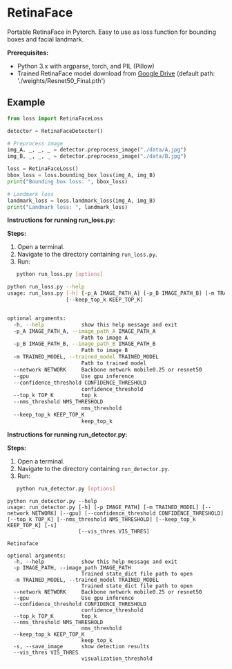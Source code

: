 # RetinaFace
Portable RetinaFace in Pytorch. Easy to use as loss function for bounding boxes and facial landmark.

**Prerequisites:**

- Python 3.x with argparse, torch, and PIL (Pillow)
- Trained RetinaFace model download from [Google Drive](https://drive.google.com/open?id=11UGV3nbVv1x9IC--_tK3Uxf7hA6rlbsS) (default path: './weights/Resnet50_Final.pth')

## Example

```python
from loss import RetinaFaceLoss

detector = RetinaFaceDetector()

# Preprocess image
img_A, _, _, _ = detector.preprocess_image("./data/A.jpg")
img_B, _, _, _ = detector.preprocess_image("./data/B.jpg")

loss = RetinaFaceLoss()
bbox_loss = loss.bounding_box_loss(img_A, img_B)
print("Bounding box loss: ", bbox_loss)

# Landmark loss
landmark_loss = loss.landmark_loss(img_A, img_B)
print("Landmark loss: ", landmark_loss)
```
**Instructions for running run_loss.py:**

**Steps:**

1. Open a terminal.
2. Navigate to the directory containing `run_loss.py`.
3. Run:

```bash
   python run_loss.py [options]
```

```bash
python run_loss.py --help
usage: run_loss.py [-h] [-p_A IMAGE_PATH_A] [-p_B IMAGE_PATH_B] [-m TRAINED_MODEL] [--network NETWORK] [--gpu] [--confidence_threshold CONFIDENCE_THRESHOLD] [--top_k TOP_K] [--nms_threshold NMS_THRESHOLD]
                   [--keep_top_k KEEP_TOP_K]


optional arguments:
  -h, --help            show this help message and exit
  -p_A IMAGE_PATH_A, --image_path_A IMAGE_PATH_A
                        Path to image A
  -p_B IMAGE_PATH_B, --image_path_B IMAGE_PATH_B
                        Path to image B
  -m TRAINED_MODEL, --trained_model TRAINED_MODEL
                        Path to trained model
  --network NETWORK     Backbone network mobile0.25 or resnet50
  --gpu                 Use gpu inference
  --confidence_threshold CONFIDENCE_THRESHOLD
                        confidence_threshold
  --top_k TOP_K         top_k
  --nms_threshold NMS_THRESHOLD
                        nms_threshold
  --keep_top_k KEEP_TOP_K
                        keep_top_k

```

**Instructions for running run_detector.py:**

**Steps:**

1. Open a terminal.
2. Navigate to the directory containing `run_detector.py`.
3. Run:

```bash
   python run_detector.py [options]

```

```
python run_detector.py --help
usage: run_detector.py [-h] [-p IMAGE_PATH] [-m TRAINED_MODEL] [--network NETWORK] [--gpu] [--confidence_threshold CONFIDENCE_THRESHOLD] [--top_k TOP_K] [--nms_threshold NMS_THRESHOLD] [--keep_top_k KEEP_TOP_K] [-s]
                       [--vis_thres VIS_THRES]

Retinaface

optional arguments:
  -h, --help            show this help message and exit
  -p IMAGE_PATH, --image_path IMAGE_PATH
                        Trained state_dict file path to open
  -m TRAINED_MODEL, --trained_model TRAINED_MODEL
                        Trained state_dict file path to open
  --network NETWORK     Backbone network mobile0.25 or resnet50
  --gpu                 Use gpu inference
  --confidence_threshold CONFIDENCE_THRESHOLD
                        confidence_threshold
  --top_k TOP_K         top_k
  --nms_threshold NMS_THRESHOLD
                        nms_threshold
  --keep_top_k KEEP_TOP_K
                        keep_top_k
  -s, --save_image      show detection results
  --vis_thres VIS_THRES
                        visualization_threshold
```